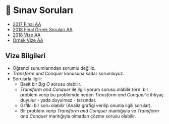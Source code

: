 # 📃 Sınav Soruları

<!--Index-->

- [2017 Final AA](./2017%20Final%20AA.pdf)
- [2018 Final Örnek Soruları AA](./2018%20Final%20%C3%96rnek%20Sorular%C4%B1%20AA.pdf)
- [2018 Vize AA](./2018%20Vize%20AA.pdf)
- [Örnek Vize AA](./%C3%96rnek%20Vize%20AA.pdf)

<!--Index-->

## Vize Bilgileri

- Öğrenci sunumlarından sorumlu değiliz.
- _Transform and Conquer_ konusuna kadar sorumluyuz.
- Sorularla ilgili:
  - Basit bir _Big O_ sorusu olabilir.
  - _Transform and Conquer_ ile ilgili yorum sorusu olabilir (örn: bir problem verip bu problemde neden _Transform and Conquer_'e ihtiyaç duyulur - yada duyulmaz - tarzında).
  - Grfikli bir soru olabilir (Analiz grafiği verilip onunla ilgili sorular).
  - Bir problem verip _Transform and Conquer_ mantığıyla ve _Transform and Conquer_ mantığıyla olmadan çözme sorusu olabilir.
